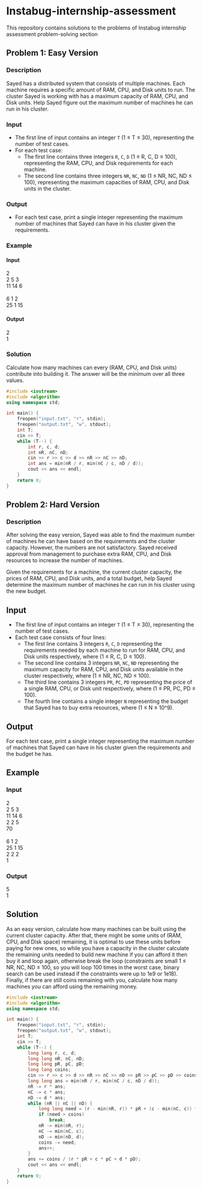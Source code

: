 # Instabug-internship-assessment
This repository contains solutions to the problems of Instabug internship assessment problem-solving section

## Problem 1: Easy Version

### Description
Sayed has a distributed system that consists of multiple machines. Each machine requires a specific amount of RAM, CPU, and Disk units to run. The cluster Sayed is working with has a maximum capacity of RAM, CPU, and Disk units. Help Sayed figure out the maximum number of machines he can run in his cluster.

### Input
- The first line of input contains an integer `T` (1 ≤ T ≤ 30), representing the number of test cases.
- For each test case:
  - The first line contains three integers `R`, `C`, `D` (1 ≤ R, C, D ≤ 100), representing the RAM, CPU, and Disk requirements for each machine.
  - The second line contains three integers `NR`, `NC`, `ND` (1 ≤ NR, NC, ND ≤ 100), representing the maximum capacities of RAM, CPU, and Disk units in the cluster.

### Output
- For each test case, print a single integer representing the maximum number of machines that Sayed can have in his cluster given the requirements.

### Example
#### Input
2 <br />
2 5 3 <br />
11 14 6 <br />
<br />
6 1 2 <br />
25 1 15 <br />

#### Output
2 <br />
1
### Solution
Calculate how many machines can every (RAM, CPU, and Disk units) contribute into building it.
The answer will be the minimum over all three values.

```cpp
#include <iostream>
#include <algorithm>
using namespace std;

int main() {
    freopen("input.txt", "r", stdin);
    freopen("output.txt", "w", stdout);
    int T;
    cin >> T;
    while (T--) {
        int r, c, d;
        int nR, nC, nD;
        cin >> r >> c >> d >> nR >> nC >> nD;
        int ans = min(nR / r, min(nC / c, nD / d));
        cout << ans << endl;
    }
    return 0;
}
```

## Problem 2: Hard Version

### Description

After solving the easy version, Sayed was able to find the maximum number of machines he can have based on the requirements and the cluster capacity. However, the numbers are not satisfactory. Sayed received approval from management to purchase extra RAM, CPU, and Disk resources to increase the number of machines.

Given the requirements for a machine, the current cluster capacity, the prices of RAM, CPU, and Disk units, and a total budget, help Sayed determine the maximum number of machines he can run in his cluster using the new budget.

## Input

- The first line of input contains an integer `T` (1 ≤ T ≤ 30), representing the number of test cases.
- Each test case consists of four lines:
  - The first line contains 3 integers `R`, `C`, `D` representing the requirements needed by each machine to run for RAM, CPU, and Disk units respectively, where (1 ≤ R, C, D ≤ 100).
  - The second line contains 3 integers `NR`, `NC`, `ND` representing the maximum capacity for RAM, CPU, and Disk units available in the cluster respectively, where (1 ≤ NR, NC, ND ≤ 100).
  - The third line contains 3 integers `PR`, `PC`, `PD` representing the price of a single RAM, CPU, or Disk unit respectively, where (1 ≤ PR, PC, PD ≤ 100).
  - The fourth line contains a single integer `N` representing the budget that Sayed has to buy extra resources, where (1 ≤ N ≤ 10^9).

## Output

For each test case, print a single integer representing the maximum number of machines that Sayed can have in his cluster given the requirements and the budget he has.

## Example

### Input
2 <br />
2 5 3 <br />
11 14 6 <br />
2 2 5 <br />
70 <br />
<br />
6 1 2 <br />
25 1 15 <br />
2 2 2 <br />
1 
### Output
5 <br />
1
## Solution

As an easy version, calculate how many machines can be built using the current cluster capacity. 
After that, there might be some units of (RAM, CPU, and Disk space) remaining, it is optimal to use these units before paying for new ones, so while you have a capacity in the cluster calculate the remaining units needed to build new machine if you can afford it then buy it and loop again, otherwise break the loop (constraints are small 1 ≤ NR, NC, ND ≤ 100, so you will loop 100 times in the worst case, binary search can be used instead if the constraints were up to 1e9 or 1e18).
Finally, if there are still coins remaining with you, calculate how many machines you can afford using the remaining money.

```cpp
#include <iostream>
#include <algorithm>
using namespace std;

int main() {
    freopen("input.txt", "r", stdin);
    freopen("output.txt", "w", stdout);
    int T;
    cin >> T;
    while (T--) {
        long long r, c, d;
        long long nR, nC, nD;
        long long pR, pC, pD;
        long long coins;
        cin >> r >> c >> d >> nR >> nC >> nD >> pR >> pC >> pD >> coins;
        long long ans = min(nR / r, min(nC / c, nD / d));
        nR -= r * ans;
        nC -= c * ans;
        nD -= d * ans;
        while (nR || nC || nD) {
            long long need = (r - min(nR, r)) * pR + (c - min(nC, c)) * pC + (d - min(nD, d)) * pD;
            if (need > coins)
                break;
            nR -= min(nR, r);
            nC -= min(nC, c);
            nD -= min(nD, d);
            coins -= need;
            ans++;
        }
        ans += coins / (r * pR + c * pC + d * pD);
        cout << ans << endl;
    }
    return 0;
}
```
